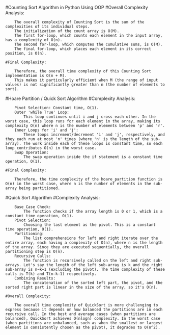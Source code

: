 #Counting Sort Algorithm in Python Using OOP
    #Overall Complexity Analysis:

        The overall complexity of Counting Sort is the sum of the complexities of its individual steps.
        The initialization of the count array is O(M).
        The first for-loop, which counts each element in the input array, has a complexity of O(n).
        The second for-loop, which computes the cumulative sums, is O(M).
        The final for-loop, which places each element in its correct position, is O(n).

    #Final Complexity:

        Therefore, the overall time complexity of this Counting Sort implementation is O(n + M).
        This makes it particularly efficient when M (the range of input values) is not significantly greater than n (the number of elements to sort).

#Hoare Partition / Quick Sort Algorithm
    #Complexity Analysis:

        Pivot Selection: Constant time, O(1).
        Outer 'while True' Loop:
            This loop continues until i and j cross each other. In the worst case, this loop runs for each element in the array, making its complexity O(n) where n is the number of elements between 'p' and 'r'.
        Inner Loops for 'i' and 'j':
            These loops increment/decrement 'i' and 'j', respectively, and they each run at most 'n' times (where 'n' is the length of the sub-array). The work inside each of these loops is constant time, so each loop contributes O(n) in the worst case.
        Swap Operation:
            The swap operation inside the if statement is a constant time operation, O(1).

    #Final Complexity:
        
        Therefore, the time complexity of the hoare_partition function is O(n) in the worst case, where n is the number of elements in the sub-array being partitioned.

#Quick Sort Algorithm
    #Complexity Analysis:

        Base Case Check:
            The function checks if the array length is 0 or 1, which is a constant time operation, O(1).
        Pivot Selection:
            Choosing the last element as the pivot. This is a constant time operation, O(1).
        Partitioning:
            The list comprehensions for left and right iterate over the entire array, each having a complexity of O(n), where n is the length of the array. Since they are executed sequentially, the overall partitioning step is O(n).
        Recursive Calls:
            The function is recursively called on the left and right sub-arrays. Let's say the length of the left sub-array is k and the right sub-array is n−k−1 (excluding the pivot). The time complexity of these calls is T(k) and T(n−k−1) respectively.
        Combining Results:
            The concatenation of the sorted left part, the pivot, and the sorted right part is linear in the size of the array, so it's O(n).
    
    #Overall Complexity:

        The overall time complexity of QuickSort is more challenging to express because it depends on how balanced the partitions are in each recursive call. In the best and average cases (when partitions are balanced), QuickSort achieves O(nlogn) complexity. In the worst case (when partitions are unbalanced, such as when the smallest or largest element is consistently chosen as the pivot), it degrades to O(n^2).
